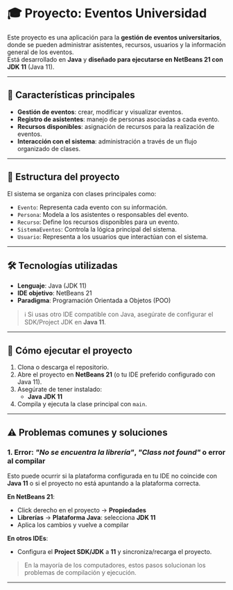 # 🎓 Proyecto: Eventos Universidad

Este proyecto es una aplicación para la **gestión de eventos universitarios**, donde se pueden administrar asistentes, recursos, usuarios y la información general de los eventos.  
Está desarrollado en **Java** y **diseñado para ejecutarse en NetBeans 21 con JDK 11** (Java 11).

---

## 🧩 Características principales

- **Gestión de eventos**: crear, modificar y visualizar eventos.
- **Registro de asistentes**: manejo de personas asociadas a cada evento.
- **Recursos disponibles**: asignación de recursos para la realización de eventos.
- **Interacción con el sistema**: administración a través de un flujo organizado de clases.

---

## 📂 Estructura del proyecto

El sistema se organiza con clases principales como:
- `Evento`: Representa cada evento con su información.
- `Persona`: Modela a los asistentes o responsables del evento.
- `Recurso`: Define los recursos disponibles para un evento.
- `SistemaEventos`: Controla la lógica principal del sistema.
- `Usuario`: Representa a los usuarios que interactúan con el sistema.

---

## 🛠️ Tecnologías utilizadas

- **Lenguaje**: Java (JDK 11)
- **IDE objetivo**: NetBeans 21  
- **Paradigma**: Programación Orientada a Objetos (POO)

> ℹ️ Si usas otro IDE compatible con Java, asegúrate de configurar el SDK/Project JDK en **Java 11**.

---

## 🚀 Cómo ejecutar el proyecto

1. Clona o descarga el repositorio.
2. Abre el proyecto en **NetBeans 21** (o tu IDE preferido configurado con Java 11).
3. Asegúrate de tener instalado:
   - **Java JDK 11**
4. Compila y ejecuta la clase principal con `main`.

---

## ⚠️ Problemas comunes y soluciones

### 1. Error: *"No se encuentra la librería"*, *"Class not found"* o error al compilar
Esto puede ocurrir si la plataforma configurada en tu IDE no coincide con **Java 11** o si el proyecto no está apuntando a la plataforma correcta.

**En NetBeans 21**:
- Click derecho en el proyecto → **Propiedades**  
- **Librerías** → **Plataforma Java**: selecciona **JDK 11**  
- Aplica los cambios y vuelve a compilar

**En otros IDEs**:
- Configura el **Project SDK/JDK** a **11** y sincroniza/recarga el proyecto.

> En la mayoría de los computadores, estos pasos solucionan los problemas de compilación y ejecución.

---
